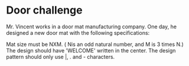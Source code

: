 # Door challenge

Mr. Vincent works in a door mat manufacturing company. One day, he designed a new door mat with the following specifications:

Mat size must be NXM. ( Nis an odd natural number, and M is 3 times N.)
The design should have 'WELCOME' written in the center.
The design pattern should only use |, . and - characters.